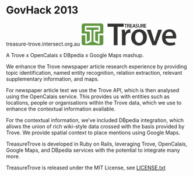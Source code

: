 GovHack 2013
==============
treasure-trove.intersect.org.au
![Alt text](/app/assets/images/tt_logo.png)

A Trove x OpenCalais x DBpedia x Google Maps mashup.

We enhance the Trove newspaper article research experience by providing topic identification, named entity recognition, relation extraction, relevant supplementary information, and maps.

For newspaper article text we use the Trove API, which is then analysed using the OpenCalais service. This provides us with entities such as locations, people or organisations within the Trove data, which we use to enhance the contextual information available.

For the contextual information, we’ve included DBpedia integration, which allows the union of rich wiki-style data crossed with the basis provided by Trove. We provide spatial context to place mentions using Google Maps.

TreasureTrove is developed in Ruby on Rails, leveraging  Trove, OpenCalais, Google Maps, and DBpedia services with the potential to integrate many more.

TreasureTrove is released under the MIT License, see [LICENSE.txt](LICENSE.txt)
